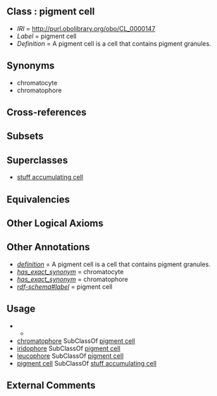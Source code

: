 
## Class : pigment cell

 * *IRI* = http://purl.obolibrary.org/obo/CL_0000147
 * *Label* = pigment cell
 * *Definition* = A pigment cell is a cell that contains pigment granules.

## Synonyms

 * chromatocyte
 * chromatophore

## Cross-references


## Subsets


## Superclasses

 * [stuff accumulating cell](../../CL/25/CL_0000325.md)

## Equivalencies


## Other Logical Axioms


## Other Annotations

 * *[definition](../../IAO/15/IAO_0000115.md)* = A pigment cell is a cell that contains pigment granules.
 * *[has_exact_synonym](../../ym/oboInOwl#hasExactSynonym.md)* = chromatocyte
 * *[has_exact_synonym](../../ym/oboInOwl#hasExactSynonym.md)* = chromatophore
 * *[rdf-schema#label](../../el/rdf-schema#label.md)* = pigment cell

## Usage

 * -
 * [chromatophore](../../CEPH/61/CEPH_0000061.md) SubClassOf [pigment cell](../../CL/47/CL_0000147.md)
 * [iridophore](../../CEPH/76/CEPH_0001076.md) SubClassOf [pigment cell](../../CL/47/CL_0000147.md)
 * [leucophore](../../CEPH/77/CEPH_0001077.md) SubClassOf [pigment cell](../../CL/47/CL_0000147.md)
 * [pigment cell](../../CL/47/CL_0000147.md) SubClassOf [stuff accumulating cell](../../CL/25/CL_0000325.md)

## External Comments


